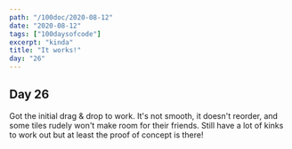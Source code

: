 ```yaml
---
path: "/100doc/2020-08-12"
date: "2020-08-12"
tags: ["100daysofcode"]
excerpt: "kinda"
title: "It works!"
day: "26"
---
```


## Day 26

Got the initial drag & drop to work. It's not smooth, it doesn't reorder, and some tiles rudely won't make room for their friends. Still have a lot of kinks to work out but at least the proof of concept is there!
